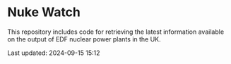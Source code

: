 # Nuke Watch

This repository includes code for retrieving the latest information available on the output of EDF nuclear power plants in the UK.

Last updated: 2024-09-15 15:12